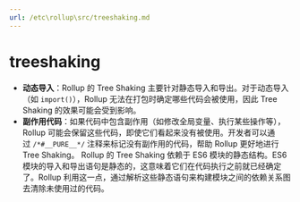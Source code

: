 ```yaml
---
url: /etc\rollup\src/treeshaking.md
---
```

# treeshaking

* **动态导入**：Rollup 的 Tree Shaking 主要针对静态导入和导出。对于动态导入（如 `import()`），Rollup 无法在打包时确定哪些代码会被使用，因此 Tree Shaking 的效果可能会受到影响。
* **副作用代码**：如果代码中包含副作用（如修改全局变量、执行某些操作等），Rollup 可能会保留这些代码，即使它们看起来没有被使用。开发者可以通过 `/*#__PURE__*/` 注释来标记没有副作用的代码，帮助 Rollup 更好地进行 Tree Shaking。
  Rollup 的 Tree Shaking 依赖于 ES6 模块的静态结构。ES6 模块的导入和导出语句是静态的，这意味着它们在代码执行之前就已经确定了。Rollup 利用这一点，通过解析这些静态语句来构建模块之间的依赖关系图去清除未使用过的代码。
